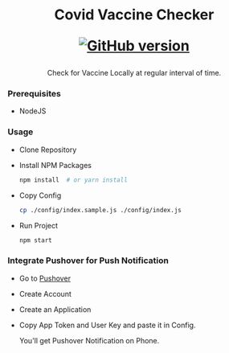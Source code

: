 <h1 align='center'>
  Covid Vaccine Checker
  
  [![GitHub version](https://badge.fury.io/gh/vaibhav7500%2Flets_watch.svg)](https://badge.fury.io/gh/vaibhav7500%2Flets_watch)
  
  
</h1>

<p align='center'>
  Check for Vaccine Locally at regular interval of time.
</p>

### Prerequisites

* NodeJS

### Usage
* Clone Repository

* Install NPM Packages

    ```bash
    npm install  # or yarn install
    ```

* Copy Config
    ```bash
    cp ./config/index.sample.js ./config/index.js
    ```


* Run Project

    ```bash
    npm start
    ```

### Integrate Pushover for Push Notification

* Go to [Pushover](https://pushover.net/)
* Create Account
* Create an Application
* Copy App Token and User Key and paste it in Config.

  You'll get Pushover Notification on Phone.